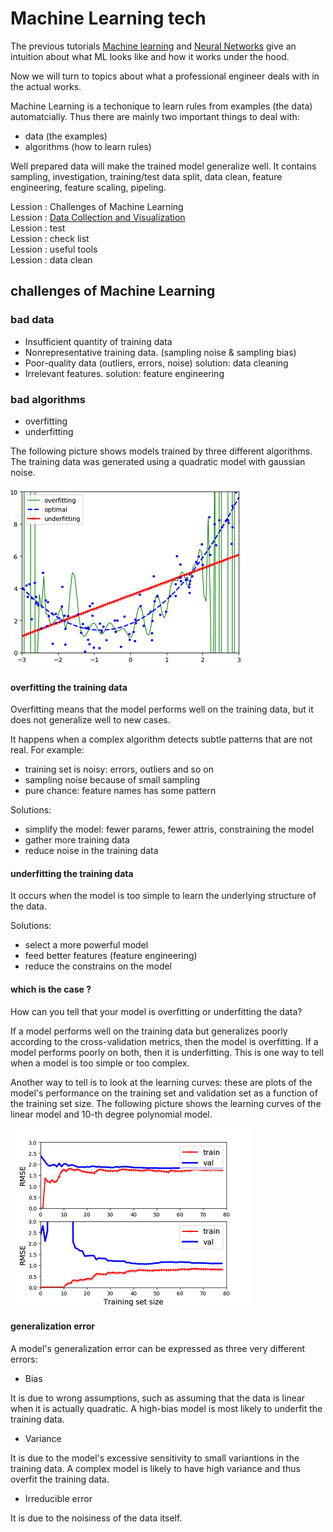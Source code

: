 # Machine Learning tech

The previous tutorials [Machine learning](../ml_tutorials/ml_tutorials.md)
and [Neural Networks](../neural_networks/neural_networks.md) give
an intuition about what ML looks like and how it works under the hood.

Now we will turn to topics about what a professional engineer deals with
in the actual works.

Machine Learning is a techonique to learn rules
from examples (the data) automatcially. Thus there
are mainly two important things to deal with:

* data (the examples)
* algorithms (how to learn rules)

Well prepared data will make the trained model generalize well.
It contains sampling, investigation, training/test data split,
data clean, feature engineering, feature scaling, pipeling.

Lession : Challenges of Machine Learning  
Lession : [Data Collection and Visualization](./data_collection_and_visualization.md)  
Lession : test  
Lession : check list  
Lession : useful tools  
Lession : data clean  

## challenges of Machine Learning

### bad data

* Insufficient quantity of training data
* Nonrepresentative training data. (sampling noise & sampling bias)
* Poor-quality data (outliers, errors, noise) solution: data cleaning
* Irrelevant features. solution: feature engineering
  
### bad algorithms

* overfitting
* underfitting

The following picture shows models trained by three
different algorithms. The training data was generated
using a quadratic model with gaussian noise.

![overfitting and underfitting](./pic/overfitting_underfitting.png)

#### overfitting the training data

Overfitting means that the model performs well on
the training data, but it does not generalize well
to new cases.

It happens when a complex algorithm detects subtle patterns
that are not real. For example:

* training set is noisy: errors, outliers and so on
* sampling noise because of small sampling
* pure chance: feature names has some pattern

Solutions:

* simplify the model: fewer params, fewer attris, constraining the model
* gather more training data
* reduce noise in the training data

#### underfitting the training data

It occurs when the model is too simple to learn
the underlying structure of the data.

Solutions:

* select a more powerful model
* feed better features (feature engineering)
* reduce the constrains on the model

#### which is the case ?

How can you tell that your model is overfitting
or underfitting the data?

If a model performs well on the training data
but generalizes poorly according to the cross-validation
metrics, then the model is overfitting.
If a model performs poorly on both, then it is underfitting.
This is one way to tell when a model is too simple
or too complex.

Another way to tell is to look at the learning curves:
these are plots of the model's performance on the
training set and validation set as a function of
the training set size. The following picture shows
the learning curves of the linear model and 10-th degree polynomial model.

![learning curves](./pic/learning_curves.png)

#### generalization error

A model's generalization error can be expressed
as three very different errors:

* Bias

It is due to wrong assumptions, such as assuming
that the data is linear when it is actually quadratic.
A high-bias model is most likely to underfit the training data.

* Variance
  
It is due to the model's excessive sensitivity
to small variantions in the training data.
A complex model is likely to have high variance
and thus overfit the training data.

* Irreducible error

It is due to the noisiness of the data itself.
